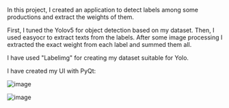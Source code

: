 In this project, I created an application to detect labels among some productions and extract the weights of them. 

First, I tuned the Yolov5 for object detection based on my dataset.
Then, I used easyocr to extract texts from the labels.
After some image processing I extracted the exact weight from each label and summed them all.

I have used "Labelimg" for creating my dataset suitable for Yolo.

I have created my UI with PyQt:

![image](https://github.com/user-attachments/assets/b0ea057e-f25b-4254-993e-22b3da5f328e)

![image](https://github.com/user-attachments/assets/4ddeda01-d5f4-4d03-a498-8d10054a4573)


